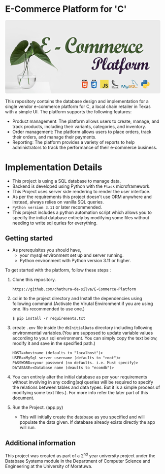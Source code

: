 #  E-Commerce Platform for 'C'
<p align="center">
    <picture>
      <source 
        srcset="./banner.png"
        media="(prefers-color-scheme: dark)"
      />
      <img 
        src="https://github.com/Chathura-De-Silva/E-Commerce-Platform/blob/master/banner.png" 
        alt="Academease Preview"
        width="800"
       />
    </picture>
  </p>


This repository contains the database design and implementation for a single vendor e-commerce platform for C, a local chain retailer in Texas with a simple UI. The platform supports the following features:

* Product management: The platform allows users to create, manage, and track products, including their variants, categories, and inventory.
* Order management: The platform allows users to place orders, track their orders, and manage their payments.
* Reporting: The platform provides a variety of reports to help administrators to track the performance of their e-commerce business.

# Implementation Details 
*   This project is using a SQL database to manage data. 
*   Backend is developed using Python with the `Flask` microframework.
*   This Project uses server side rendering to render the user interface.
*   As per the requirements this project doesn't use ORM anywhere and instead, always relies on vanilla SQL queries.
*   `Python version 3.11` or later recommended.
*   This project includes a python automation script which allows you to specify the initial database entirely by modifying some files without needing to write sql quries for everything.

## Getting started
*   As prerequisites you should have,
    *    your mysql environment set up  and server running.
    *    Python environment with Python version 3.11 or higher.

To get started with the platform, follow these steps : 
1.  Clone this repository.
    ```plaintext
    https://github.com/chathura-de-silva/E-Commerce-Platform
    ```
2.  cd in to the project directory and Install the dependencies using following command.(Activate the Virutal Environment if you are using one. Itis recommended to use one.)
    ```plaintext
    $ pip install -r requirements.txt
    ```
3.  create `.env` file inside the `dbInitialData` directory including following environmental variables.(You are supposed to update variable values according to your sql environment. You can simply copy the text below, modify it and save in the specified path.)
    ```dotenv
    HOST=<hostname (defaults to "localhost")>
    USER=<MySql server username (defaults to "root")>
    PASSWORD=<your password (no defaults. i.e. Must specify)>
    DATABASE=<Database name (deaults to "ecomdb")>
    ```
4.  You can entirely alter the initial database as per your requirements without involving in any coding(sql queries will be required to specify the relations between tables and data types. But it is a simple process of modifying some text files.). For more info refer the later part of this document. 

5.  Run the Project. (app.py)
    *   This will initially create the database as you specified and will populate the data given. If database already exists directly the app will run.
## Additional information

This project was created as part of a 2<sup>nd</sup> year university project under the Database Systems module in the Department of Computer Science and Engineering at the University of Moratuwa.
